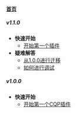 
#### [首页](?file=首页 "返回首页")

##### v1.1.0
- **快速开始**
    - [开始第一个插件](?file=499-v1.1.0/001-快速开始/001-开始第一个插件 "开始第一个插件")
- **疑难解答**
    - [从1.0.0进行迁移](?file=499-v1.1.0/002-疑难解答/001-从1.0.0进行迁移 "从1.0.0进行迁移")
    - [如何进行调试](?file=499-v1.1.0/002-疑难解答/002-如何进行调试 "如何进行调试")

##### v1.0.0
- **快速开始**
    - [开始第一个CQP插件](?file=500-v1.0.0/001-快速开始/001-开始第一个CQP插件 "开始第一个CQP插件")

